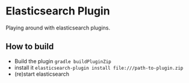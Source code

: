 # Elasticsearch Plugin

Playing around with elasticsearch plugins.

## How to build
- Build the plugin ``gradle buildPluginZip``
- install it ``elasticsearch-plugin install file:///path-to-plugin.zip``
- (re)start elasticsearch
